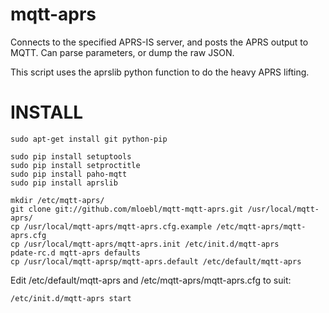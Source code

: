 # mqtt-aprs
Connects to the specified APRS-IS server, and posts the APRS output to MQTT.  Can parse parameters, or dump the raw JSON.

This script uses the aprslib python function to do the heavy APRS lifting.

INSTALL
=================
```
sudo apt-get install git python-pip

sudo pip install setuptools
sudo pip install setproctitle
sudo pip install paho-mqtt
sudo pip install aprslib

mkdir /etc/mqtt-aprs/
git clone git://github.com/mloebl/mqtt-mqtt-aprs.git /usr/local/mqtt-aprs/
cp /usr/local/mqtt-aprs/mqtt-aprs.cfg.example /etc/mqtt-aprs/mqtt-aprs.cfg
cp /usr/local/mqtt-aprs/mqtt-aprs.init /etc/init.d/mqtt-aprs
pdate-rc.d mqtt-aprs defaults
cp /usr/local/mqtt-aprsp/mqtt-aprs.default /etc/default/mqtt-aprs
```
Edit /etc/default/mqtt-aprs and /etc/mqtt-aprs/mqtt-aprs.cfg to suit:

`/etc/init.d/mqtt-aprs start`
